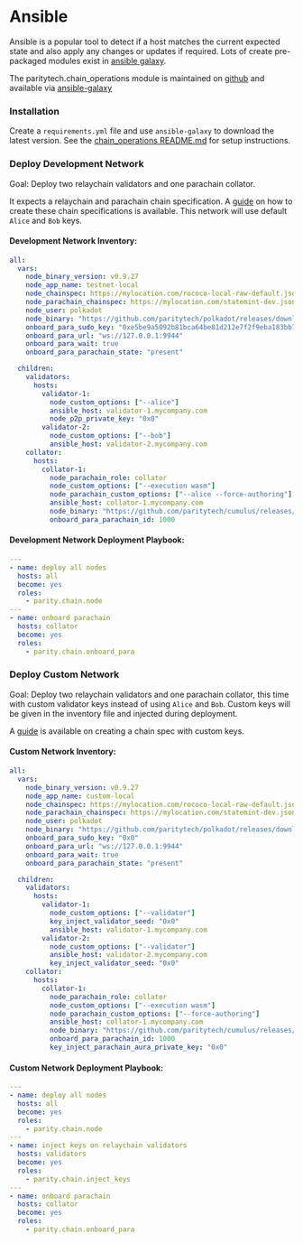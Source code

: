 Ansible
====================

Ansible is a popular tool to detect if a host matches the current expected state and also apply any changes or updates if required. Lots of create pre-packaged modules exist in [ansible galaxy](https://galaxy.ansible.com/). 

The paritytech.chain_operations module is maintained on [github](https://github.com/paritytech/ansible-galaxy) and available via [ansible-galaxy]()


### Installation

Create a `requirements.yml` file and use `ansible-galaxy` to download the latest version. See the [chain_operations README.md](https://github.com/paritytech/ansible-galaxy/blob/main/README.md) for setup instructions.


### Deploy Development Network

Goal: Deploy two relaychain validators and one parachain collator.

It expects a relaychain and parachain chain specification. A [guide](https://docs.substrate.io/reference/how-to-guides/parachains/connect-to-a-relay-chain/) on how to create these chain specifications is available. This network will use default `Alice` and `Bob` keys.

#### Development Network Inventory:

```yaml
all:
  vars:
    node_binary_version: v0.9.27
    node_app_name: testnet-local
    node_chainspec: https://mylocation.com/rococo-local-raw-default.json
    node_parachain_chainspec: https://mylocation.com/statemint-dev.json
    node_user: polkadot
    node_binary: "https://github.com/paritytech/polkadot/releases/download/{{ node_binary_version }}/polkadot"
    onboard_para_sudo_key: "0xe5be9a5092b81bca64be81d212e7f2f9eba183bb7a90954f7b76361f6edb5c0a"
    onboard_para_url: "ws://127.0.0.1:9944"
    onboard_para_wait: true
    onboard_para_parachain_state: "present"

  children:
    validators:
      hosts:
        validator-1:
          node_custom_options: ["--alice"]
          ansible_host: validator-1.mycompany.com
          node_p2p_private_key: "0x0"
        validator-2:
          node_custom_options: ["--bob"]
          ansible_host: validator-2.mycompany.com
    collator:
      hosts:
        collator-1:
          node_parachain_role: collator
          node_custom_options: ["--execution wasm"]
          node_parachain_custom_options: ["--alice --force-authoring"]
          ansible_host: collator-1.mycompany.com
          node_binary: "https://github.com/paritytech/cumulus/releases/download/{{ node_binary_version }}0/polkadot-parachain"
          onboard_para_parachain_id: 1000
```


#### Development Network Deployment Playbook:

```yaml
---
- name: deploy all nodes
  hosts: all
  become: yes
  roles:
    - parity.chain.node
---
- name: onboard parachain
  hosts: collator
  become: yes
  roles:
    - parity.chain.onboard_para
```



### Deploy Custom Network

Goal: Deploy two relaychain validators and one parachain collator, this time with custom validator keys instead of using `Alice` and `Bob`. Custom keys will be given in the inventory file and injected during deployment.

A [guide](https://docs.substrate.io/tutorials/get-started/add-trusted-nodes/) is available on creating a chain spec with custom keys.


#### Custom Network Inventory:


```yaml
all:
  vars:
    node_binary_version: v0.9.27
    node_app_name: custom-local
    node_chainspec: https://mylocation.com/rococo-local-raw-default.json
    node_parachain_chainspec: https://mylocation.com/statemint-dev.json
    node_user: polkadot
    node_binary: "https://github.com/paritytech/polkadot/releases/download/{{ node_binary_version }}/polkadot"
    onboard_para_sudo_key: "0x0"
    onboard_para_url: "ws://127.0.0.1:9944"
    onboard_para_wait: true
    onboard_para_parachain_state: "present"

  children:
    validators:
      hosts:
        validator-1:
          node_custom_options: ["--validator"]
          key_inject_validator_seed: "0x0" 
          ansible_host: validator-1.mycompany.com
        validator-2:
          node_custom_options: ["--validator"]
          ansible_host: validator-2.mycompany.com
          key_inject_validator_seed: "0x0"
    collator:
      hosts:
        collator-1:
          node_parachain_role: collator
          node_custom_options: ["--execution wasm"]
          node_parachain_custom_options: ["--force-authoring"]
          ansible_host: collator-1.mycompany.com
          node_binary: "https://github.com/paritytech/cumulus/releases/download/{{ node_binary_version }}0/polkadot-parachain"
          onboard_para_parachain_id: 1000
          key_inject_parachain_aura_private_key: "0x0"
```

#### Custom Network Deployment Playbook:

```yaml
---
- name: deploy all nodes
  hosts: all
  become: yes
  roles:
    - parity.chain.node
---
- name: inject keys on relaychain validators
  hosts: validators
  become: yes
  roles:
    - parity.chain.inject_keys
---
- name: onboard parachain
  hosts: collator
  become: yes
  roles:
    - parity.chain.onboard_para
```
